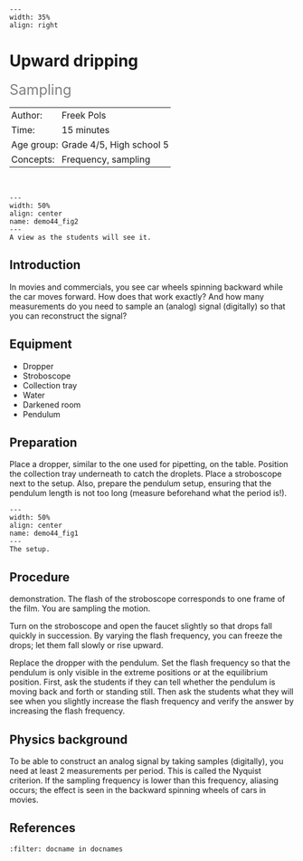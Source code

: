 ```{figure} ../../figures/busy.png
---
width: 35%
align: right
```

# Upward dripping

<span style="font-size: 25px; color: gray;">Sampling</span>

<table style="width: 100%; border-collapse: collapse; border: none;">
    <tr style="background-color: var(--background-color);">  
        <td style="text-align: left; padding: 3px; border: none; color: var(--text-color)">Author:</td>
        <td style="text-align: left; padding: 3px; border: none; color: var(--text-color)">Freek Pols</td>
    </tr>
    <tr style="background-color: var(--background-color);"> 
        <td style="text-align: left; padding: 3px; border: none; color: var(--text-color)">Time:</td>
        <td style="text-align: left; padding: 3px; border: none; color: var(--text-color)">15 minutes</td>
    </tr>
    <tr style="background-color: var(--background-color);"> 
        <td style="text-align: left; padding: 3px; border: none; color: var(--text-color)">Age group:</td>
        <td style="text-align: left; padding: 3px; border: none; color: var(--text-color)">Grade 4/5, High school 5</td>
    </tr>
    <tr style="background-color: var(--background-color);"> 
        <td style="text-align: left; padding: 3px; border: none; color: var(--text-color)">Concepts:</td>
        <td style="text-align: left; padding: 3px; border: none; color: var(--text-color)">Frequency, sampling</td>
    </tr>
</table><br>


```{figure} demo44_figure2.JPG
---
width: 50%
align: center
name: demo44_fig2
---
A view as the students will see it.
```

## Introduction
In movies and commercials, you see car wheels spinning backward while the car moves forward. How does that work exactly? And how many measurements do you need to sample an (analog) signal (digitally) so that you can reconstruct the signal?

## Equipment
* Dropper
* Stroboscope
* Collection tray
* Water
* Darkened room
* Pendulum

## Preparation
Place a dropper, similar to the one used for pipetting, on the table. Position the collection tray underneath to catch the droplets. Place a stroboscope next to the setup. Also, prepare the pendulum setup, ensuring that the pendulum length is not too long (measure beforehand what the period is!).

```{figure} demo44_figure1.JPG
---
width: 50%
align: center
name: demo44_fig1
---
The setup.
```

## Procedure
demonstration. The flash of the stroboscope corresponds to one frame of the film. You are sampling the motion.

Turn on the stroboscope and open the faucet slightly so that drops fall quickly in succession. By varying the flash frequency, you can freeze the drops; let them fall slowly or rise upward.

Replace the dropper with the pendulum. Set the flash frequency so that the pendulum is only visible in the extreme positions or at the equilibrium position. First, ask the students if they can tell whether the pendulum is moving back and forth or standing still. Then ask the students what they will see when you slightly increase the flash frequency and verify the answer by increasing the flash frequency.


## Physics background
To be able to construct an analog signal by taking samples (digitally), you need at least 2 measurements per period. This is called the Nyquist criterion. If the sampling frequency is lower than this frequency, aliasing occurs; the effect is seen in the backward spinning wheels of cars in movies.

## References
```{bibliography}
:filter: docname in docnames
```
